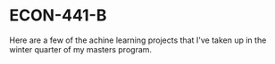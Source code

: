 # ECON-441-B
Here are a few of the achine learning projects that I've taken up in the winter quarter of my masters program.
